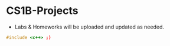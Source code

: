 # CS1B-Projects
* Labs & Homeworks will be uploaded and updated as needed.

```cpp
#include <c++> ;)
````

